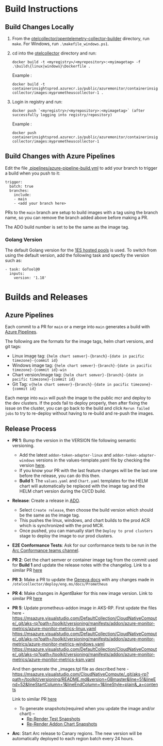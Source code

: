 # Build Instructions

## Build Changes Locally

1. From the [otelcollector/opentelemetry-collector-builder](../opentelemetry-collector-builder/) directory, run `make`. For Windows, run `.\makefile_windows.ps1`.
2. cd into the [otelcollector](../) directory and run:

    ```
    docker build -t <myregistry>/<myrepository>:<myimagetag> -f .\build\{linux|windows}\Dockerfile .
    ```

    Example :

    ```
    docker build -t containerinsightsprod.azurecr.io/public/azuremonitor/containerinsights/cidev/prometheus-collector/images:myprometheuscollector-1 .
    ```
3. Login in registry and run:
    ```
    docker push `<myregistry>/<myrepository>:<myimagetag>` (after successfully logging into registry/repository)
    ```

    Example : 
    ```
    docker push containerinsightsprod.azurecr.io/public/azuremonitor/containerinsights/cidev/prometheus-collector/images:myprometheuscollector-1
    ```

## Build Changes with Azure Pipelines

Edit the file [.pipelines/azure-pipeline-build.yml](../../.pipelines/azure-pipeline-build.yml) to add your branch to trigger a build when you push to it:

```
trigger:
  batch: true
  branches:
    include:
    - main
    - <add your branch here>
```

PRs to the `main` branch are setup to build images with a tag using the branch name, so you can remove the branch added above before making a PR.

The ADO build number is set to be the same as the image tag.

### Golang Version

The default Golang version for the [1ES hosted pools](https://eng.ms/docs/cloud-ai-platform/developer-services/one-engineering-system-1es/1es-docs) is used. To switch from using the default version, add the following task and specfiy the version such as:

```
- task: GoTool@0
  inputs:
    version: '1.18'
```

# Builds and Releases

## Azure Pipelines
Each commit to a PR for `main` or a merge into `main` generates a build with [Azure Pipelines](https://github-private.visualstudio.com/azure/_build?definitionId=440). 

The following are the formats for the image tags, helm chart versions, and git tags:
  - Linux image tag: `{helm chart semver}-{branch}-{date in pacific timezone}-{commit id}`
  - Windows image tag: `{helm chart semver}-{branch}-{date in pacific timezone}-{commit id}-win`
  - Chart version/image tag: `{helm chart semver}-{branch}-{date in pacific timezone}-{commit id}`
  - Git Tag: `v{helm chart semver}-{branch}-{date in pacific timezone}-{commit id}`
  
Each merge into `main` will push the image to the public mcr and deploy to the dev clusters. If the pods fail to deploy properly, then after fixing the issue on the cluster, you can go back to the build and click `Rerun failed jobs` to try to re-deploy without having to re-build and re-push the images.

## Release Process
- **PR 1**: Bump the version in the VERSION file following semantic versioning.
    - Add the latest `addon-token-adapter-linux` and `addon-token-adapter-windows` versions in the values-template.yaml file by checking the version [here](https://msazure.visualstudio.com/CloudNativeCompute/_git/aks-rp?path=%2Fccp%2Fcharts%2Fkube-control-plane%2Ftemplates%2F_images.tpl&_a=contents&version=GBmaster).
    - If you know your PR with the last feature changes will be the last one before the release, you can do this then.
    - **Build 1**: The `values.yaml` and `Chart.yaml` templates for the HELM chart will automatically be replaced with the image tag and the HELM chart version during the CI/CD build.
- **Release**: Create a release in [ADO](https://github-private.visualstudio.com/azure/_release?_a=releases&view=mine&definitionId=79).
    - Select `Create release`, then choose the build version which should be the same as the image tag.
    - This pushes the linux, windows, and chart builds to the prod ACR which is synchronized with the prod MCR.
    - Once pushed, you can manually start the `Deploy to prod clusters` stage to deploy the image to our prod clusters.
- **E2E Conformance Tests**: Ask for our conformance tests to be run in the [Arc Conformance teams channel](https://teams.microsoft.com/l/channel/19%3arlnJ5tIxEMP-Hhe-pRPPp9C6iYQ1CwAelt4zTqyC_NI1%40thread.tacv2/General?groupId=a077ab34-99ea-490c-b204-358d31c24fbe&tenantId=72f988bf-86f1-41af-91ab-2d7cd011db47).
- **PR 2**: Get the chart semver or container image tag from the commit used for **Build 1** and update the release notes with the changelog. Link to a similar PR [here](https://github.com/Azure/prometheus-collector/pull/298)
- **PR 3**: Make a PR to update the [Geneva docs](https://msazure.visualstudio.com/One/_git/EngSys-MDA-GenevaDocs?path=%2Fdocumentation%2Fmetrics%2FPrometheus&version=GBmaster&_a=contents) with any changes made in `/otelcollector/deploy/eng.ms/docs/Prometheus`
- **PR 4**: Make changes in AgentBaker for this new image version. Link to similar PR [here](https://github.com/Azure/AgentBaker/pull/2285/files)
- **PR 5**: Update prometheus-addon image in AKS-RP. 
First update the files here - https://msazure.visualstudio.com/DefaultCollection/CloudNativeCompute/_git/aks-rp?path=/toolkit/versioning/manifests/addon/azure-monitor-metrics/azure-monitor-metrics-linux.yaml
https://msazure.visualstudio.com/DefaultCollection/CloudNativeCompute/_git/aks-rp?path=/toolkit/versioning/manifests/addon/azure-monitor-metrics/azure-monitor-metrics-windows.yaml
https://msazure.visualstudio.com/DefaultCollection/CloudNativeCompute/_git/aks-rp?path=/toolkit/versioning/manifests/addon/azure-monitor-metrics/azure-monitor-metrics-ksm.yaml 

  And then generate the _images.tpl file as described here - 
https://msazure.visualstudio.com/CloudNativeCompute/_git/aks-rp?path=/toolkit/versioning/README.md&version=GBmaster&line=51&lineEnd=52&lineStartColumn=1&lineEndColumn=1&lineStyle=plain&_a=contents

  Link to similar PR [here](https://msazure.visualstudio.com/DefaultCollection/CloudNativeCompute/_git/aks-rp/pullrequest/8675121)
    - To generate snapshots(required when you update the image and/or chart) –
        - [Re-Render Test Snapshots](https://msazure.visualstudio.com/CloudNativeCompute/_git/aks-rp?path=/ccp/charts/tests/addon-adapter-charts&version=GBmaster&_a=contents&anchor=re-render-test-snapshots)
        - [Re-Render Addon Chart Snapshots](https://msazure.visualstudio.com/CloudNativeCompute/_git/aks-rp?path=/ccp/charts/tests/addon-charts/README.md&version=GBmaster&_a=contents)
- **Arc**: Start Arc release to Canary regions. The new version will be automatically deployed to each region batch every 24 hours.
